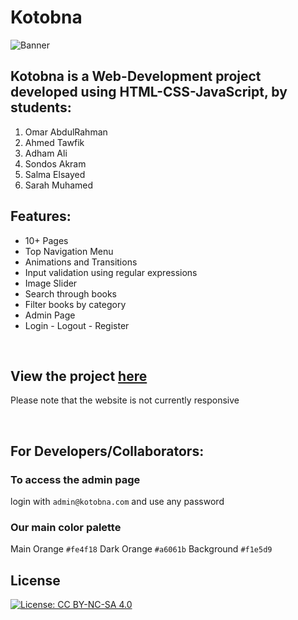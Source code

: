 # Kotobna
![Banner](https://user-images.githubusercontent.com/58887202/92979709-cb83be00-f493-11ea-995d-abf0c9965c19.jpg)

## Kotobna is a Web-Development project developed using HTML-CSS-JavaScript, by students:
1. Omar AbdulRahman
2. Ahmed Tawfik
3. Adham Ali
4. Sondos Akram
5. Salma Elsayed
6. Sarah Muhamed

## Features:
* 10+ Pages
* Top Navigation Menu
* Animations and Transitions
* Input validation using regular expressions
* Image Slider
* Search through books
* Filter books by category
* Admin Page
* Login - Logout - Register

<br>

## View the project [here](https://omarr45.github.io/Kotobna/home.html)
Please note that the website is not currently responsive


<br>

## For Developers/Collaborators:
### To access the admin page
login with `admin@kotobna.com` and use any password
### Our main color palette
Main Orange `#fe4f18`
Dark Orange `#a6061b`
Background `#f1e5d9`


## License
[![License: CC BY-NC-SA 4.0](https://licensebuttons.net/l/by-nc-sa/4.0/80x15.png)](https://creativecommons.org/licenses/by-nc-sa/4.0/)
